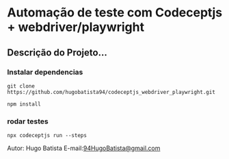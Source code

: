 
# Automação de teste com Codeceptjs + webdriver/playwright

## Descrição do Projeto...

### Instalar dependencias

```
git clone https://github.com/hugobatista94/codeceptjs_webdriver_playwright.git
```

```
npm install
```

### rodar testes
```
npx codeceptjs run --steps
```

Autor: Hugo Batista
E-mail:94HugoBatista@gmail.com